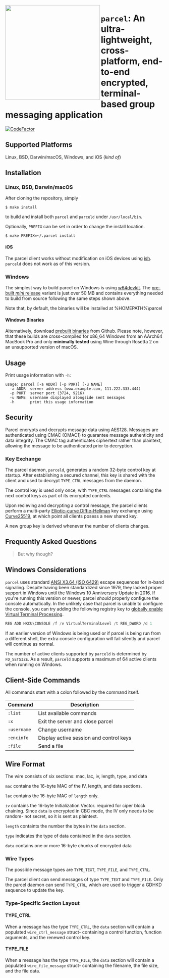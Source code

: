 [<img align="left" src="https://user-images.githubusercontent.com/52170171/155866095-645d9e43-57d8-4d77-b193-ba1618b75ce5.png" width="300"/>](https://user-images.githubusercontent.com/52170171/155866095-645d9e43-57d8-4d77-b193-ba1618b75ce5.png)

# `parcel`: An ultra-lightweight, cross-platform, end-to-end encrypted, terminal-based group messaging application

[![CodeFactor](https://www.codefactor.io/repository/github/jason-conway/parcel/badge)](https://www.codefactor.io/repository/github/jason-conway/parcel)

## Supported Platforms

Linux, BSD, Darwin/macOS, Windows, and iOS (*kind of*)

## Installation

### Linux, BSD, Darwin/macOS

After cloning the repository, simply

```console
$ make install
```

to build and install both `parcel` and `parceld` under `/usr/local/bin`.

Optionally, `PREFIX` can be set in order to change the install location.

```console
$ make PREFIX=~/.parcel install
```

#### iOS

The parcel client works without modification on iOS devices using [ish](https://github.com/ish-app/ish). `parceld` does not work as of this version.

### Windows

The simplest way to build parcel on Windows is using [w64devkit](https://github.com/skeeto/w64devkit). The [pre-built *mini* release](https://github.com/skeeto/w64devkit/releases/) variant is just over 50 MB and contains everything needed to build from source following the same steps shown above.

Note that, by default, the binaries will be installed at %HOMEPATH%\parcel

#### Windows Binaries

Alternatively, download [prebuilt binaries](https://github.com/jason-conway/parcel/releases/) from Github. Please note, however, that these builds are cross-compiled for x86_64 Windows from an AArch64 MacBook Pro and only **minimally tested** using Wine through Rosetta 2 on an unsupported version of macOS.

## Usage

Print usage information with `-h`:

    usage: parcel [-a ADDR] [-p PORT] [-u NAME]
      -a ADDR  server address (www.example.com, 111.222.333.444)
      -p PORT  server port (3724, 9216)
      -u NAME  username displayed alongside sent messages
      -h       print this usage information

## Security

Parcel encrypts and decrypts message data using AES128. Messages are authenticated using CMAC (OMAC1) to guarantee message authenticity and data integrity. The CMAC tag authenticates ciphertext rather than plaintext, allowing the message to be authenticated prior to decryption.

### Key Exchange

The parcel daemon, `parceld`, generates a random 32-byte control key at startup. After establishing a secured channel, this key is shared with the client and used to decrypt `TYPE_CTRL` messages from the daemon. 

The control key is used only once, with `TYPE_CTRL` messages containing the next control keys as part of its encrypted contents.

Upon recieving and decrypting a control message, the parcel clients perform a multi-party [Elliptic-curve Diffie-Hellman](https://en.wikipedia.org/wiki/Elliptic-curve_Diffie%E2%80%93Hellman) key exchange using [Curve25519](https://en.wikipedia.org/wiki/Curve25519), at which point all clients posess a new shared key.

A new group key is derived whenever the number of clients changes.

## Frequently Asked Questions

> But why though?

## Windows Considerations

`parcel` uses standard [ANSI X3.64 (ISO 6429)](https://nvlpubs.nist.gov/nistpubs/Legacy/FIPS/fipspub86.pdf) escape sequences for in-band signaling. Despite having been standardized since 1979, they lacked proper support in Windows until the Windows 10 Anniversery Update in 2016. If you're running this version or newer, parcel *should* properly configure the console automatically. In the unlikely case that parcel is unable to configure the console, you can try adding the following registry key to [globally enable Virtual Terminal Processing](https://superuser.com/questions/413073/windows-console-with-ansi-colors-handling).

```ps1
REG ADD HKCU\CONSOLE /f /v VirtualTerminalLevel /t REG_DWORD /d 1
```

If an earlier version of Windows is being used or if parcel is being run from a different shell, the extra console configuration will fail silently and parcel will continue as normal.

The number of active clients supported by `parceld` is determined by `FD_SETSIZE`. As a result, `parceld` supports a maximum of 64 active clients when running on Windows.

## Client-Side Commands

All commands start with a colon followed by the command itself.

| Command     | Description                             |
| ----------- | --------------------------------------- |
| `:list`     | List available commands                 |
| `:x`        | Exit the server and close parcel        |
| `:username` | Change username                         |
| `:encinfo`  | Display active session and control keys |
| `:file`     | Send a file                             |

## Wire Format

The wire consists of six sections: mac, lac, iv, length, type, and data

`mac` contains the 16-byte MAC of the IV, length, and data sections.

`lac` contains the 16-byte MAC of `length` only.

`iv` contains the 16-byte Initialization Vector. required for ciper block chaining. Since `data` is encrypted in CBC mode, the IV only needs to be random- not secret, so it is sent as plaintext.

`length` containts the number the bytes in the `data` section.

`type` indicates the type of data contained in the `data` section. 

`data` contains one or more 16-byte chunks of encrypted data

### Wire Types

The possible message types are `TYPE_TEXT`, `TYPE_FILE`, and `TYPE_CTRL`.

The parcel client can send messages of type `TYPE_TEXT` and `TYPE_FILE`. Only the parcel daemon can send `TYPE_CTRL`, which are used to trigger a GDHKD sequence to update the key.

### Type-Specific Section Layout

#### TYPE_CTRL

When a message has the type `TYPE_CTRL`, the `data` section will contain a populated `wire_ctrl_message` struct- containing a control function, function arguments, and the renewed control key.

#### TYPE_FILE

When a message has the type `TYPE_FILE`, the `data` section will contain a populated `wire_file_message` struct- containing the filename, the file size, and the file data.

